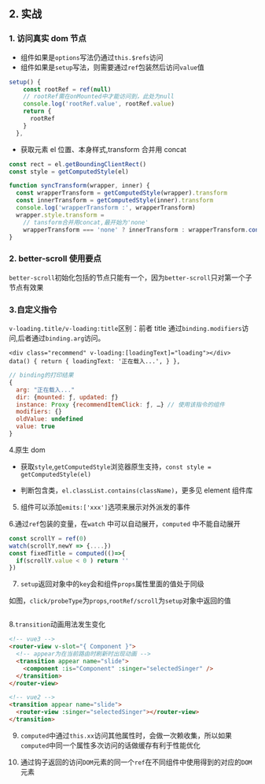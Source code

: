 ## 2. 实战

### 1. 访问真实 dom 节点

- 组件如果是`options`写法仍通过`this.$refs`访问
- 组件如果是`setup`写法，则需要通过`ref`包装然后访问`value`值

```js
setup() {
    const rootRef = ref(null)
    // rootRef需在onMounted中才能访问到，此处为null
    console.log('rootRef.value', rootRef.value)
    return {
      rootRef
    }
  },
```

- 获取元素 el 位置、本身样式,transform 合并用 concat

```js
const rect = el.getBoundingClientRect()
const style = getComputedStyle(el)

function syncTransform(wrapper, inner) {
  const wrapperTransform = getComputedStyle(wrapper).transform
  const innerTransform = getComputedStyle(inner).transform
  console.log('wrapperTransform :', wrapperTransform)
  wrapper.style.transform =
    // tansform合并用concat,最开始为'none'
    wrapperTransform === 'none' ? innerTransform : wrapperTransform.concat('', innerTransform)
}
```

### 2. better-scroll 使用要点

`better-scroll`初始化包括的节点只能有一个，因为`better-scroll`只对第一个子节点有效果

### 3.自定义指令

`v-loading.title/v-loading:title`区别：前者 title 通过`binding.modifiers`访问,后者通过`binding.arg`访问。

```vue
<div class="recommend" v-loading:[loadingText]="loading"></div>
data() { return { loadingText: '正在载入...', } },
```

```js
// binding的打印结果
{
  arg: "正在载入..."
  dir: {mounted: ƒ, updated: ƒ}
  instance: Proxy {recommendItemClick: ƒ, …} // 使用该指令的组件
  modifiers: {}
  oldValue: undefined
  value: true
}
```

4.原生 dom

- 获取`style`,`getComputedStyle`浏览器原生支持，`const style = getComputedStyle(el)`

- 判断包含类，`el.classList.contains(className)`，更多见 element 组件库

5. 组件可以添加`emits:['xxx']`选项来展示对外派发的事件

6.通过`ref`包装的变量，在`watch` 中可以自动展开，`computed` 中不能自动展开

```js
const scrollY = ref(0)
watch(scrollY,newY => {....})
const fixedTitle = computed(()=>{
  if(scrollY.value < 0 ) return ''
})
```

7. `setup`返回对象中的`key`会和组件`props`属性里面的值处于同级

如图，`click/probeType`为`props`,`rootRef/scroll`为`setup`对象中返回的值

<img :src="$withBase('/assets/v3-setup.png')">

8.`transition`动画用法发生变化

```html
<!-- vue3 -->
<router-view v-slot="{ Component }">
  <!-- appear为在当前路由时刷新时出现动画 -->
  <transition appear name="slide">
    <component :is="Component" :singer="selectedSinger" />
  </transition>
</router-view>

<!-- vue2 -->
<transition appear name="slide">
  <router-view :singer="selectedSinger"></router-view>
</transition>
```

9. `computed`中通过`this.xx`访问其他属性时，会做一次赖收集，所以如果`computed`中同一个属性多次访问的话做缓存有利于性能优化

10. 通过钩子返回的访问`DOM`元素的同一个`ref`在不同组件中使用得到的对应的`DOM`元素
